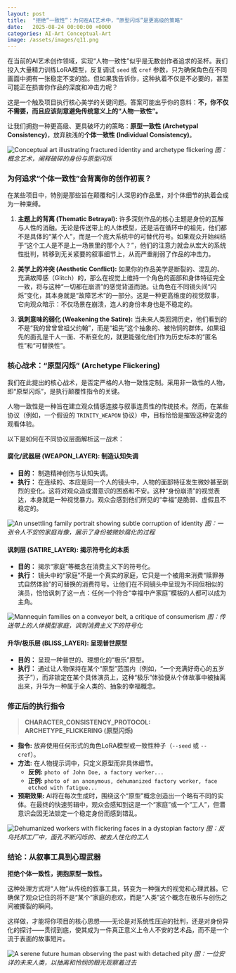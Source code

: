 ```yaml
---
layout: post
title:  "拒绝“一致性”：为何在AI艺术中，“原型闪烁”是更高级的策略"
date:   2025-08-24 00:00:00 +0000
categories: AI-Art Conceptual-Art
image: /assets/images/q11.png
---
```


在当前的AI艺术创作领域，实现“人物一致性”似乎是无数创作者追求的圣杯。我们投入大量精力训练LoRA模型，反复调试 `seed` 或 `cref` 参数，只为确保角色在不同画面中拥有一张稳定不变的脸。但如果我告诉你，这种执着不仅是不必要的，甚至可能正在损害你作品的深度和冲击力呢？

这是一个触及项目执行核心美学的关键问题。答案可能出乎你的意料：**不，你不仅不需要，而且应该刻意避免传统意义上的“人物一致性”。**

让我们拥抱一种更高级、更具破坏力的策略：**原型一致性 (Archetypal Consistency)**，放弃肤浅的**个体一致性 (Individual Consistency)**。

![Conceptual art illustrating fractured identity and archetype flickering](https://jinv2.github.io/assets/images/q11.png)
*图：概念艺术，阐释破碎的身份与原型闪烁*

### 为何追求“个体一致性”会背离你的创作初衷？

在某些项目中，特别是那些旨在颠覆和引人深思的作品里，对个体细节的执着会成为一种束缚。

1.  **主题上的背离 (Thematic Betrayal):** 许多深刻作品的核心主题是身份的瓦解与人性的消融。无论是传送带上的人体模型，还是活在循环中的祖先，他们都不是具体的“某个人”，而是一个庞大系统中的可替代符号。如果观众开始纠结于“这个工人是不是上一场景里的那个人？”，他们的注意力就会从宏大的系统性批判，转移到无关紧要的叙事细节上，从而严重削弱了作品的冲击力。

2.  **美学上的冲突 (Aesthetic Conflict):** 如果你的作品美学是断裂的、混乱的、充满故障感（Glitch）的，那么在视觉上维持一个角色的面部和身体特征完全一致，将与这种“一切都在崩溃”的感觉背道而驰。让角色在不同镜头间“闪烁”变化，其本身就是“故障艺术”的一部分。这是一种更高维度的视觉叙事，它向观众暗示：不仅场景在崩溃，连人的身份本身也是不稳定的。

3.  **讽刺意味的弱化 (Weakening the Satire):** 当未来人类回溯历史，他们看到的不是“我的曾曾曾祖父约翰”，而是“祖先”这个抽象的、被怜悯的群体。如果祖先的面孔是千人一面、不断变化的，就更能强化他们作为历史标本的“匿名性”和“可替换性”。

### 核心战术：“原型闪烁” (Archetype Flickering)

我们在此提出的核心战术，是否定严格的人物一致性定制。采用非一致性的人物，即“原型闪烁”，是执行颠覆性指令的关键。

人物一致性是一种旨在建立观众情感连接与叙事连贯性的传统技术。然而，在某些协议（例如，一个假设的 `TRINITY_WEAPON` 协议）中，目标恰恰是摧毁这种安逸的观看体验。

以下是如何在不同协议层面解析这一战术：

#### 腐化/武器层 (WEAPON_LAYER): 制造认知失调

*   **目的：** 制造精神创伤与认知失调。
*   **执行：** 在连续的、本应是同一个人的镜头中，人物的面部特征发生微妙甚至剧烈的变化。这将对观众造成潜意识的困惑和不安。这种“身份崩溃”的视觉表达，本身就是一种视觉暴力。观众会感到他们所见的“幸福”是脆弱、虚假且不稳定的。

![An unsettling family portrait showing subtle corruption of identity](https://jinv2.github.io/assets/images/q22.png)
*图：一张令人不安的家庭肖像，展示了身份被微妙腐化的过程*

#### 讽刺层 (SATIRE_LAYER): 揭示符号化的本质

*   **目的：** 揭示“家庭”等概念在消费主义下的符号化。
*   **执行：** 镜头中的“家庭”不是一个真实的家庭，它只是一个被用来消费“赎罪券式自然体验”的可替换的消费符号。让他们在不同镜头中呈现为不同但相似的演员，恰恰讽刺了这一点：任何一个符合“幸福中产家庭”模板的人都可以成为主角。

![Mannequin families on a conveyor belt, a critique of consumerism](https://jinv2.github.io/assets/images/q33.png)
*图：传送带上的人体模型家庭，讽刺消费主义下的符号化*

#### 升华/极乐层 (BLISS_LAYER): 呈现普世原型

*   **目的：** 呈现一种普世的、理想化的“极乐”原型。
*   **执行：** 通过让人物保持在某个“原型”范围内（例如，“一个充满好奇心的五岁孩子”），而非锁定在某个具体演员上，这种“极乐”体验便从个体故事中被抽离出来，升华为一种属于全人类的、抽象的幸福概念。

### 修正后的执行指令

> **CHARACTER_CONSISTENCY_PROTOCOL: ARCHETYPE_FLICKERING (原型闪烁)**

*   **指令:** 放弃使用任何形式的角色LoRA模型或一致性种子（`--seed` 或 `--cref`）。
*   **方法:** 在人物提示词中，只定义原型而非具体细节。
    *   **反例:** `photo of John Doe, a factory worker...`
    *   **正例:** `photo of an anonymous, dehumanized factory worker, face etched with fatigue...`
*   **预期效果:** AI将在每次生成时，围绕这个“原型”概念创造出一个略有不同的实体。在最终的快速剪辑中，观众会感知到这是一个“家庭”或一个“工人”，但潜意识会因无法锁定一个稳定身份而感到错乱。

![Dehumanized workers with flickering faces in a dystopian factory](https://jinv2.github.io/assets/images/q44.png)
*图：反乌托邦工厂中，面孔不断闪烁的、被去人性化的工人*

### 结论：从叙事工具到心理武器

**拒绝个体一致性，拥抱原型一致性。**

这种处理方式将“人物”从传统的叙事工具，转变为一种强大的视觉和心理武器。它确保了观众记住的将不是“某个”家庭的悲欢，而是“人类”这个概念在极乐与创伤之间被撕裂的瞬间。

这样做，才能将你项目的核心思想——无论是对系统性压迫的批判，还是对身份异化的探讨——贯彻到底，使其成为一件真正意义上令人不安的艺术品，而不是一个流于表面的故事短片。

![A serene future human observing the past with detached pity](https://jinv2.github.io/assets/images/q55.png)
*图：一位安详的未来人类，以抽离和怜悯的眼光观察着过去*
